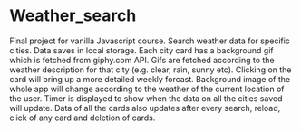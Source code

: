 # Weather_search

Final project for vanilla Javascript course. 
Search weather data for specific cities. Data saves in local storage. 
Each city card has a background gif which is fetched from giphy.com API. Gifs are fetched according to the weather description 
for that city (e.g. clear, rain, sunny etc). 
Clicking on the card will bring up a more detailed weekly forcast.
Background image of the whole app will change according to the weather of the current location of the user.
Timer is displayed to show when the data on all the cities saved will update. 
Data of all the cards also updates after every
search, reload, click of any card and deletion of cards.

